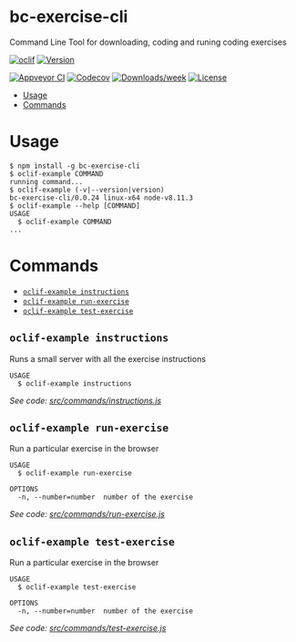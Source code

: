 bc-exercise-cli
===============

Command Line Tool for downloading, coding and runing coding exercises

[![oclif](https://img.shields.io/badge/cli-oclif-brightgreen.svg)](https://oclif.io)
[![Version](https://img.shields.io/npm/v/bc-exercise-cli.svg)](https://npmjs.org/package/bc-exercise-cli)

[![Appveyor CI](https://ci.appveyor.com/api/projects/status/github/alesanchezr/bc-exercise-cli?branch=master&svg=true)](https://ci.appveyor.com/project/alesanchezr/bc-exercise-cli/branch/master)
[![Codecov](https://codecov.io/gh/alesanchezr/bc-exercise-cli/branch/master/graph/badge.svg)](https://codecov.io/gh/alesanchezr/bc-exercise-cli)
[![Downloads/week](https://img.shields.io/npm/dw/bc-exercise-cli.svg)](https://npmjs.org/package/bc-exercise-cli)
[![License](https://img.shields.io/npm/l/bc-exercise-cli.svg)](https://github.com/alesanchezr/bc-exercise-cli/blob/master/package.json)

<!-- toc -->
* [Usage](#usage)
* [Commands](#commands)
<!-- tocstop -->
# Usage
<!-- usage -->
```sh-session
$ npm install -g bc-exercise-cli
$ oclif-example COMMAND
running command...
$ oclif-example (-v|--version|version)
bc-exercise-cli/0.0.24 linux-x64 node-v8.11.3
$ oclif-example --help [COMMAND]
USAGE
  $ oclif-example COMMAND
...
```
<!-- usagestop -->
# Commands
<!-- commands -->
* [`oclif-example instructions`](#oclif-example-instructions)
* [`oclif-example run-exercise`](#oclif-example-run-exercise)
* [`oclif-example test-exercise`](#oclif-example-test-exercise)

## `oclif-example instructions`

Runs a small server with all the exercise instructions

```
USAGE
  $ oclif-example instructions
```

_See code: [src/commands/instructions.js](https://github.com/alesanchezr/bc-exercise-cli/blob/v0.0.24/src/commands/instructions.js)_

## `oclif-example run-exercise`

Run a particular exercise in the browser

```
USAGE
  $ oclif-example run-exercise

OPTIONS
  -n, --number=number  number of the exercise
```

_See code: [src/commands/run-exercise.js](https://github.com/alesanchezr/bc-exercise-cli/blob/v0.0.24/src/commands/run-exercise.js)_

## `oclif-example test-exercise`

Run a particular exercise in the browser

```
USAGE
  $ oclif-example test-exercise

OPTIONS
  -n, --number=number  number of the exercise
```

_See code: [src/commands/test-exercise.js](https://github.com/alesanchezr/bc-exercise-cli/blob/v0.0.24/src/commands/test-exercise.js)_
<!-- commandsstop -->
